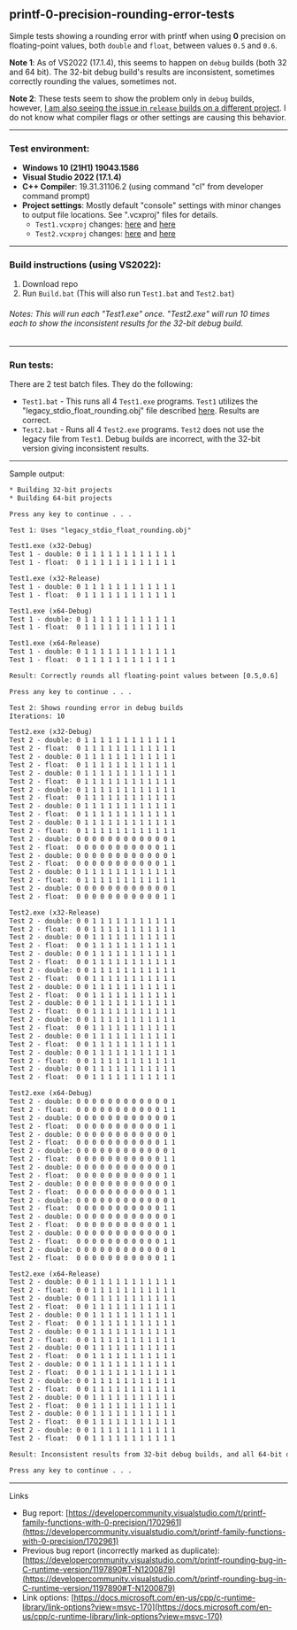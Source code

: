 printf-0-precision-rounding-error-tests
----

Simple tests showing a rounding error with printf when using **0** precision on floating-point values, both `double` and `float`, between values `0.5` and `0.6`.

**Note 1**: As of VS2022 (17.1.4), this seems to happen on `debug` builds (both 32 and 64 bit). The 32-bit debug build's results are inconsistent, sometimes correctly rounding the values, sometimes not.

**Note 2**: These tests seem to show the problem only in `debug` builds, however, <u>I am also seeing the issue in `release` builds on a different project</u>. I do not know what compiler flags or other settings are causing this behavior.

----

### Test environment:
* **Windows 10 (21H1) 19043.1586**
* **Visual Studio 2022 (17.1.4)**
* **C++ Compiler**: 19.31.31106.2 (using command "cl" from developer command prompt)
* **Project settings**: Mostly default "console" settings with minor changes to output file locations. See ".vcxproj" files for details.
  * `Test1.vcxproj` changes: [here](https://github.com/brianferguson/printf-0-precision-rounding-error-tests/Test1/Test1.vcxproj#L4-L12) and [here](https://github.com/brianferguson/printf-0-precision-rounding-error-tests/Test1/Test1.vcxproj#L97-L105)
  * `Test2.vcxproj` changes: [here](https://github.com/brianferguson/printf-0-precision-rounding-error-tests/Test2/Test2.vcxproj#L4-L12) and [here](https://github.com/brianferguson/printf-0-precision-rounding-error-tests/Test2/Test2.vcxproj#L97-L104)

----

### Build instructions (using VS2022):
1. Download repo
2. Run `Build.bat` (This will also run `Test1.bat` and `Test2.bat`)

###### Notes: This will run each "Test1.exe" once. "Test2.exe" will run 10 times each to show the inconsistent results for the 32-bit debug build.

----

### Run tests:
There are 2 test batch files. They do the following:
* `Test1.bat` - This runs all 4 `Test1.exe` programs. `Test1` utilizes the "legacy_stdio_float_rounding.obj" file described [here](https://docs.microsoft.com/en-us/cpp/c-runtime-library/link-options?view=msvc-170). Results are correct.
* `Test2.bat` - Runs all 4 `Test2.exe` programs. `Test2` does not use the legacy file from `Test1`. Debug builds are incorrect, with the 32-bit version giving inconsistent results.


----

Sample output:
``` txt
* Building 32-bit projects
* Building 64-bit projects

Press any key to continue . . . 

Test 1: Uses "legacy_stdio_float_rounding.obj"

Test1.exe (x32-Debug)
Test 1 - double: 0 1 1 1 1 1 1 1 1 1 1 1 1
Test 1 - float:  0 1 1 1 1 1 1 1 1 1 1 1 1

Test1.exe (x32-Release)
Test 1 - double: 0 1 1 1 1 1 1 1 1 1 1 1 1
Test 1 - float:  0 1 1 1 1 1 1 1 1 1 1 1 1

Test1.exe (x64-Debug)
Test 1 - double: 0 1 1 1 1 1 1 1 1 1 1 1 1
Test 1 - float:  0 1 1 1 1 1 1 1 1 1 1 1 1

Test1.exe (x64-Release)
Test 1 - double: 0 1 1 1 1 1 1 1 1 1 1 1 1
Test 1 - float:  0 1 1 1 1 1 1 1 1 1 1 1 1

Result: Correctly rounds all floating-point values between [0.5,0.6]

Press any key to continue . . . 

Test 2: Shows rounding error in debug builds
Iterations: 10

Test2.exe (x32-Debug)
Test 2 - double: 0 1 1 1 1 1 1 1 1 1 1 1 1
Test 2 - float:  0 1 1 1 1 1 1 1 1 1 1 1 1
Test 2 - double: 0 1 1 1 1 1 1 1 1 1 1 1 1
Test 2 - float:  0 1 1 1 1 1 1 1 1 1 1 1 1
Test 2 - double: 0 1 1 1 1 1 1 1 1 1 1 1 1
Test 2 - float:  0 1 1 1 1 1 1 1 1 1 1 1 1
Test 2 - double: 0 1 1 1 1 1 1 1 1 1 1 1 1
Test 2 - float:  0 1 1 1 1 1 1 1 1 1 1 1 1
Test 2 - double: 0 1 1 1 1 1 1 1 1 1 1 1 1
Test 2 - float:  0 1 1 1 1 1 1 1 1 1 1 1 1
Test 2 - double: 0 1 1 1 1 1 1 1 1 1 1 1 1
Test 2 - float:  0 1 1 1 1 1 1 1 1 1 1 1 1
Test 2 - double: 0 0 0 0 0 0 0 0 0 0 0 0 1
Test 2 - float:  0 0 0 0 0 0 0 0 0 0 0 1 1
Test 2 - double: 0 0 0 0 0 0 0 0 0 0 0 0 1
Test 2 - float:  0 0 0 0 0 0 0 0 0 0 0 1 1
Test 2 - double: 0 1 1 1 1 1 1 1 1 1 1 1 1
Test 2 - float:  0 1 1 1 1 1 1 1 1 1 1 1 1
Test 2 - double: 0 0 0 0 0 0 0 0 0 0 0 0 1
Test 2 - float:  0 0 0 0 0 0 0 0 0 0 0 1 1

Test2.exe (x32-Release)
Test 2 - double: 0 0 1 1 1 1 1 1 1 1 1 1 1
Test 2 - float:  0 0 1 1 1 1 1 1 1 1 1 1 1
Test 2 - double: 0 0 1 1 1 1 1 1 1 1 1 1 1
Test 2 - float:  0 0 1 1 1 1 1 1 1 1 1 1 1
Test 2 - double: 0 0 1 1 1 1 1 1 1 1 1 1 1
Test 2 - float:  0 0 1 1 1 1 1 1 1 1 1 1 1
Test 2 - double: 0 0 1 1 1 1 1 1 1 1 1 1 1
Test 2 - float:  0 0 1 1 1 1 1 1 1 1 1 1 1
Test 2 - double: 0 0 1 1 1 1 1 1 1 1 1 1 1
Test 2 - float:  0 0 1 1 1 1 1 1 1 1 1 1 1
Test 2 - double: 0 0 1 1 1 1 1 1 1 1 1 1 1
Test 2 - float:  0 0 1 1 1 1 1 1 1 1 1 1 1
Test 2 - double: 0 0 1 1 1 1 1 1 1 1 1 1 1
Test 2 - float:  0 0 1 1 1 1 1 1 1 1 1 1 1
Test 2 - double: 0 0 1 1 1 1 1 1 1 1 1 1 1
Test 2 - float:  0 0 1 1 1 1 1 1 1 1 1 1 1
Test 2 - double: 0 0 1 1 1 1 1 1 1 1 1 1 1
Test 2 - float:  0 0 1 1 1 1 1 1 1 1 1 1 1
Test 2 - double: 0 0 1 1 1 1 1 1 1 1 1 1 1
Test 2 - float:  0 0 1 1 1 1 1 1 1 1 1 1 1

Test2.exe (x64-Debug)
Test 2 - double: 0 0 0 0 0 0 0 0 0 0 0 0 1
Test 2 - float:  0 0 0 0 0 0 0 0 0 0 0 1 1
Test 2 - double: 0 0 0 0 0 0 0 0 0 0 0 0 1
Test 2 - float:  0 0 0 0 0 0 0 0 0 0 0 1 1
Test 2 - double: 0 0 0 0 0 0 0 0 0 0 0 0 1
Test 2 - float:  0 0 0 0 0 0 0 0 0 0 0 1 1
Test 2 - double: 0 0 0 0 0 0 0 0 0 0 0 0 1
Test 2 - float:  0 0 0 0 0 0 0 0 0 0 0 1 1
Test 2 - double: 0 0 0 0 0 0 0 0 0 0 0 0 1
Test 2 - float:  0 0 0 0 0 0 0 0 0 0 0 1 1
Test 2 - double: 0 0 0 0 0 0 0 0 0 0 0 0 1
Test 2 - float:  0 0 0 0 0 0 0 0 0 0 0 1 1
Test 2 - double: 0 0 0 0 0 0 0 0 0 0 0 0 1
Test 2 - float:  0 0 0 0 0 0 0 0 0 0 0 1 1
Test 2 - double: 0 0 0 0 0 0 0 0 0 0 0 0 1
Test 2 - float:  0 0 0 0 0 0 0 0 0 0 0 1 1
Test 2 - double: 0 0 0 0 0 0 0 0 0 0 0 0 1
Test 2 - float:  0 0 0 0 0 0 0 0 0 0 0 1 1
Test 2 - double: 0 0 0 0 0 0 0 0 0 0 0 0 1
Test 2 - float:  0 0 0 0 0 0 0 0 0 0 0 1 1

Test2.exe (x64-Release)
Test 2 - double: 0 0 1 1 1 1 1 1 1 1 1 1 1
Test 2 - float:  0 0 1 1 1 1 1 1 1 1 1 1 1
Test 2 - double: 0 0 1 1 1 1 1 1 1 1 1 1 1
Test 2 - float:  0 0 1 1 1 1 1 1 1 1 1 1 1
Test 2 - double: 0 0 1 1 1 1 1 1 1 1 1 1 1
Test 2 - float:  0 0 1 1 1 1 1 1 1 1 1 1 1
Test 2 - double: 0 0 1 1 1 1 1 1 1 1 1 1 1
Test 2 - float:  0 0 1 1 1 1 1 1 1 1 1 1 1
Test 2 - double: 0 0 1 1 1 1 1 1 1 1 1 1 1
Test 2 - float:  0 0 1 1 1 1 1 1 1 1 1 1 1
Test 2 - double: 0 0 1 1 1 1 1 1 1 1 1 1 1
Test 2 - float:  0 0 1 1 1 1 1 1 1 1 1 1 1
Test 2 - double: 0 0 1 1 1 1 1 1 1 1 1 1 1
Test 2 - float:  0 0 1 1 1 1 1 1 1 1 1 1 1
Test 2 - double: 0 0 1 1 1 1 1 1 1 1 1 1 1
Test 2 - float:  0 0 1 1 1 1 1 1 1 1 1 1 1
Test 2 - double: 0 0 1 1 1 1 1 1 1 1 1 1 1
Test 2 - float:  0 0 1 1 1 1 1 1 1 1 1 1 1
Test 2 - double: 0 0 1 1 1 1 1 1 1 1 1 1 1
Test 2 - float:  0 0 1 1 1 1 1 1 1 1 1 1 1

Result: Inconsistent results from 32-bit debug builds, and all 64-bit debug builds are incorrect.

Press any key to continue . . . 
```

----

Links
* Bug report: [https://developercommunity.visualstudio.com/t/printf-family-functions-with-0-precision/1702961](https://developercommunity.visualstudio.com/t/printf-family-functions-with-0-precision/1702961)
* Previous bug report (incorrectly marked as duplicate): [https://developercommunity.visualstudio.com/t/printf-rounding-bug-in-C-runtime-version/1197890#T-N1200879](https://developercommunity.visualstudio.com/t/printf-rounding-bug-in-C-runtime-version/1197890#T-N1200879)
* Link options: [https://docs.microsoft.com/en-us/cpp/c-runtime-library/link-options?view=msvc-170](https://docs.microsoft.com/en-us/cpp/c-runtime-library/link-options?view=msvc-170)

